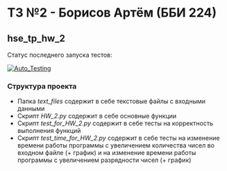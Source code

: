 # ТЗ №2 - Борисов Артём (ББИ 224)
## hse_tp_hw_2

Статус последнего запуска тестов:

[![Auto_Testing](https://github.com/Artyom-Borisov/hse_tp_hw_2/actions/workflows/auto_testing.yml/badge.svg)](https://github.com/Artyom-Borisov/hse_tp_hw_2/actions/workflows/auto_testing.yml)

### Структура проекта
- Папка _text_files_ содержит в себе текстовые файлы с входными данными
- Скрипт _HW_2.py_ содержит в себе основные функции
- Скрипт _test_for_HW_2.py_ содержит в себе тесты на корректность выполнения функций
- Скрипт _test_time_for_HW_2.py_ содержит в себе тесты на изменение времени работы программы с увеличением количества чисел во входном файле (+ график) и на изменение времени работы программы с увеличением разрядности чисел (+ график)

